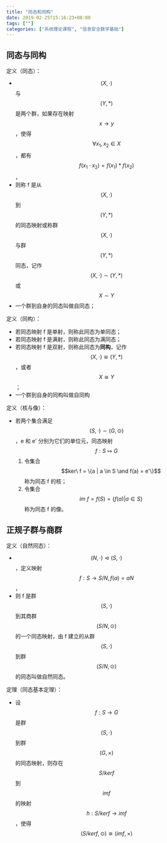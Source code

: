 ```yaml
---
title: "同态和同构"
date: 2019-02-25T15:16:23+08:00
tags: [""]
categories: ["系统理论课程", "信息安全数学基础"]
---
```



## 同态与同构

定义（同态）：

- $$(X, \cdot)$$ 与 $$(Y, *)$$ 是两个群，如果存在映射 $$x \rightarrow y$$，使得 $$\forall x_1, x_2 \in X$$，都有 $$f(x_1 \cdot x_2) = f(x_1) * f(x_2) $$，
- 则称 f 是从 $$(X, \cdot)$$ 到 $$(Y, *)$$ 的同态映射或称群 $$(X, \cdot)$$ 与群 $$(Y, *)$$ 同态，记作 $$(X, \cdot) \sim (Y, *)$$ 或 $$X \sim Y$$
- 一个群到自身的同态叫做自同态；

定义（同构）：

- 若同态映射 f 是单射，则称此同态为单同态；
- 若同态映射 f 是满射，则称此同态为满同态；
- 若同态映射 f 是双射，则称此同态为**同构**，记作 $$(X, \cdot) \cong (Y, *)$$，或者 $$X \cong Y$$；
- 一个群到自身的同构叫做自同构

定义（核与像）：

- 若两个集合满足 $$(S, \cdot) \sim (G, \odot)$$，e 和 e' 分别为它们的单位元，同态映射 $$f: S \mapsto G$$
  1. 令集合 $$ker\ f = \{a | a \in S \and f(a) = e'\}$$ 称为同态 f 的核；
  2. 令集合 $$im\ f = f(S) = \{f(a) | a \in S\}$$ 称为同态 f 的像。

##  正规子群与商群

定义（自然同态）：

- $$(N, \cdot) \vartriangleleft (S, \cdot)$$，定义映射 $$f: S \rightarrow S/N, f(a) = aN$$，
- 则 f 是群 $$(S, \cdot)$$ 到其商群 $$(S/N, \odot)$$ 的一个同态映射，由 f 建立的从群 $$(S, \cdot)$$ 到群 $$(S/N, \odot)$$ 的同态叫做自然同态。

定理（同态基本定理）：

- 设 $$f: S \rightarrow G$$ 是群 $$(S, \cdot)$$ 到群 $$(G, \times)$$ 的同态映射，则存在 $$S / ker f$$ 到 $$im f$$ 的映射 $$h: S/ ker f \rightarrow im f$$，使得 $$(S / ker f, \odot) \cong (im f, \times)$$


